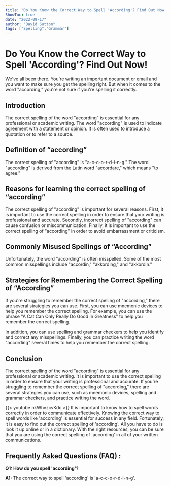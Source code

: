 ```yaml
---
title: "Do You Know the Correct Way to Spell 'According'? Find Out Now!"
ShowToc: true 
date: "2022-09-17"
author: "David Sutton" 
tags: ["Spelling","Grammar"]
---
```

# Do You Know the Correct Way to Spell 'According'? Find Out Now!

We've all been there. You're writing an important document or email and you want to make sure you get the spelling right. But when it comes to the word "according," you're not sure if you're spelling it correctly.

## Introduction

The correct spelling of the word "according" is essential for any professional or academic writing. The word "according" is used to indicate agreement with a statement or opinion. It is often used to introduce a quotation or to refer to a source. 

## Definition of “according”

The correct spelling of "according" is "a-c-c-o-r-d-i-n-g." The word "according" is derived from the Latin word "accordare," which means "to agree." 

## Reasons for learning the correct spelling of “according”

The correct spelling of "according" is important for several reasons. First, it is important to use the correct spelling in order to ensure that your writing is professional and accurate. Secondly, incorrect spelling of "according" can cause confusion or miscommunication. Finally, it is important to use the correct spelling of "according" in order to avoid embarrassment or criticism.

## Commonly Misused Spellings of “According”

Unfortunately, the word "according" is often misspelled. Some of the most common misspellings include "accordin," "akkording," and "akkordin." 

## Strategies for Remembering the Correct Spelling of “According”

If you're struggling to remember the correct spelling of "according," there are several strategies you can use. First, you can use mnemonic devices to help you remember the correct spelling. For example, you can use the phrase "A Cat Can Only Really Do Good In Greatness" to help you remember the correct spelling. 

In addition, you can use spelling and grammar checkers to help you identify and correct any misspellings. Finally, you can practice writing the word "according" several times to help you remember the correct spelling. 

## Conclusion

The correct spelling of the word "according" is essential for any professional or academic writing. It is important to use the correct spelling in order to ensure that your writing is professional and accurate. If you're struggling to remember the correct spelling of "according," there are several strategies you can use, such as mnemonic devices, spelling and grammar checkers, and practice writing the word.

{{< youtube nkWhvzcvKdc >}} 
It is important to know how to spell words correctly in order to communicate effectively. Knowing the correct way to spell words like 'according' is essential for success in any field. Fortunately, it is easy to find out the correct spelling of 'according'. All you have to do is look it up online or in a dictionary. With the right resources, you can be sure that you are using the correct spelling of 'according' in all of your written communications.

## Frequently Asked Questions (FAQ) :
**Q1: How do you spell 'according'?**

**A1:** The correct way to spell 'according' is 'a-c-c-o-r-d-i-n-g'.





